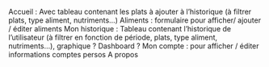 Accueil : Avec tableau contenant les plats à ajouter à l’historique  (à filtrer plats, type aliment, nutriments…)
Aliments : formulaire pour afficher/ ajouter / éditer aliments
Mon historique : Tableau contenant l’historique de l’utilisateur (à filtrer en fonction de période, plats, type aliment, nutriments…), graphique ? Dashboard ?
Mon compte : pour afficher / éditer informations comptes persos
A propos 
